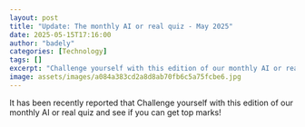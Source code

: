 ```yaml
---
layout: post
title: "Update: The monthly AI or real quiz - May 2025"
date: 2025-05-15T17:16:00
author: "badely"
categories: [Technology]
tags: []
excerpt: "Challenge yourself with this edition of our monthly AI or real quiz and see if you can get top marks!"
image: assets/images/a084a383cd2a8d8ab70fb6c5a75fcbe6.jpg
---
```


It has been recently reported that Challenge yourself with this edition of our monthly AI or real quiz and see if you can get top marks!

